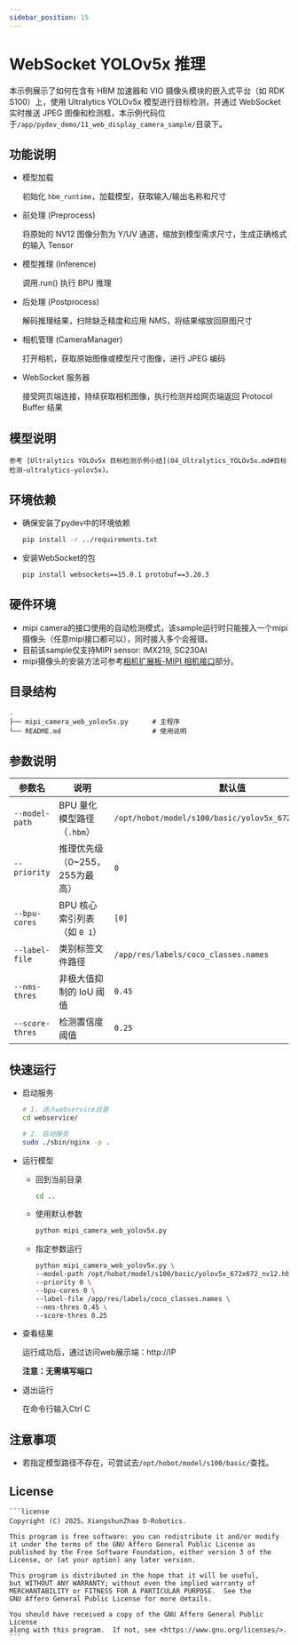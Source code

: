 ```yaml
---
sidebar_position: 15
---
```


# WebSocket YOLOv5x 推理

本示例展示了如何在含有 HBM 加速器和 VIO 摄像头模块的嵌入式平台（如 RDK S100）上，使用 Ultralytics YOLOv5x 模型进行目标检测，并通过 WebSocket 实时推送 JPEG 图像和检测框，本示例代码位于`/app/pydev_demo/11_web_display_camera_sample/`目录下。

## 功能说明

- 模型加载

    初始化 `hbm_runtime`，加载模型，获取输入/输出名称和尺寸

- 前处理 (Preprocess)

    将原始的 NV12 图像分割为 Y/UV 通道，缩放到模型需求尺寸，生成正确格式的输入 Tensor

- 模型推理 (Inference)

    调用.run() 执行 BPU 推理

- 后处理 (Postprocess)

    解码推理结果，扫除缺乏精度和应用 NMS，将结果缩放回原图尺寸

- 相机管理 (CameraManager)

    打开相机，获取原始图像或模型尺寸图像，进行 JPEG 编码

- WebSocket 服务器

    接受网页端连接，持续获取相机图像，执行检测并给网页端返回 Protocol Buffer 结果

## 模型说明
    参考 [Ultralytics YOLOv5x 目标检测示例小结](04_Ultralytics_YOLOv5x.md#目标检测-ultralytics-yolov5x)。

## 环境依赖
- 确保安装了pydev中的环境依赖
    ```bash
    pip install -r ../requirements.txt
    ```
- 安装WebSocket的包
    ```bash
    pip install websockets==15.0.1 protobuf==3.20.3
    ```

## 硬件环境
- mipi camera的接口使用的自动检测模式，该sample运行时只能接入一个mipi摄像头（任意mipi接口都可以），同时接入多个会报错。
- 目前该sample仅支持MIPI sensor: IMX219, SC230AI
- mipi摄像头的安装方法可参考[相机扩展板-MIPI 相机接口](../../01_Quick_start/01_hardware_introduction/02_rdk_s100_camera_expansion_board.md)部分。

## 目录结构
```text
.
├── mipi_camera_web_yolov5x.py      # 主程序
└── README.md                       # 使用说明
```

## 参数说明
| 参数名           | 说明                              | 默认值                                                    |
| --------------- | --------------------------------- | ------------------------------------------------------ |
| `--model-path`  | BPU 量化模型路径（`.hbm`）          | `/opt/hobot/model/s100/basic/yolov5x_672x672_nv12.hbm` |
| `--priority`    | 推理优先级（0\~255，255为最高）     | `0`                                                    |
| `--bpu-cores`   | BPU 核心索引列表（如 `0 1`）        | `[0]`                                                  |
| `--label-file`  | 类别标签文件路径                    | `/app/res/labels/coco_classes.names`                         |
| `--nms-thres`   | 非极大值抑制的 IoU 阈值             | `0.45`                                                 |
| `--score-thres` | 检测置信度阈值                      | `0.25`                                                 |


## 快速运行
- 启动服务
    ```bash
    # 1. 进入webservice目录
    cd webservice/

    # 2. 启动服务
    sudo ./sbin/nginx -p .
    ```
- 运行模型
    - 回到当前目录
        ```bash
        cd ..
        ```
    - 使用默认参数
        ```bash
        python mipi_camera_web_yolov5x.py
        ```
    - 指定参数运行
        ```bash
        python mipi_camera_web_yolov5x.py \
        --model-path /opt/hobot/model/s100/basic/yolov5x_672x672_nv12.hbm \
        --priority 0 \
        --bpu-cores 0 \
        --label-file /app/res/labels/coco_classes.names \
        --nms-thres 0.45 \
        --score-thres 0.25
        ```

- 查看结果

    运行成功后，通过访问web展示端：http://IP

    **注意：无需填写端口**

- 退出运行

    在命令行输入Ctrl C

## 注意事项
- 若指定模型路径不存在，可尝试去`/opt/hobot/model/s100/basic/`查找。

## License
    ```license
    Copyright (C) 2025，XiangshunZhao D-Robotics.

    This program is free software: you can redistribute it and/or modify
    it under the terms of the GNU Affero General Public License as
    published by the Free Software Foundation, either version 3 of the
    License, or (at your option) any later version.

    This program is distributed in the hope that it will be useful,
    but WITHOUT ANY WARRANTY; without even the implied warranty of
    MERCHANTABILITY or FITNESS FOR A PARTICULAR PURPOSE.  See the
    GNU Affero General Public License for more details.

    You should have received a copy of the GNU Affero General Public License
    along with this program.  If not, see <https://www.gnu.org/licenses/>.
    ```
